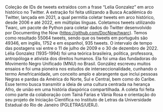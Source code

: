 Coleção de IDs de tweets extraídos com a frase “Lelia Gonzalez” em arco histórico no Twitter. 
A extração foi feita utilizando a Busca Académica do Twitter, lançada em 2021, a qual permitia coletar tweets em arco histórico, desde 2006 e até 2022, em múltiplas línguas. 
Coletamos tweets utilizando Twarc, um pacote de Python para coletar dados do Twitter desenvolvido por Documenting the Now (https://github.com/DocNow/twarc). 
Temos como resultado 55064 tweets, sendo que os tweets em português são 49346, em inglês, 1752 e em espanhol, 935 tweets. O intervalo de tempo das postagens vai entre o 11 de julho de 2009 e o 30 de dezembro de 2022. 
Lélia Gonzalez (1935-1994) foi uma teórica brasileira, política, professora, antropóloga e ativista dos direitos humanos. Ela foi uma das fundadoras do Movimento Negro Unificado (MNU) no Brasil. González escreveu muitos ensaios e foi uma pioneira nos estudos de interseccionalidade, cunhando o termo Amefricanidade, um conceito amplo e abrangente que inclui pessoas Negras e pardas da América do Norte, Sul e Central, bem como do Caribe. Esse termo busca transmitir a ideia de uma cultura centrada na herança Afro, de união em uma história diaspórica compartilhada.
 A coleta foi feita como parte da colaboração com Tainá Farias e Vânia Rosa e orientação do seu projeto de Iniciação Científica no Instituto de Letras da Universidade Estadual do Rio de Janeiro (PGLETRAS/UERJ).
